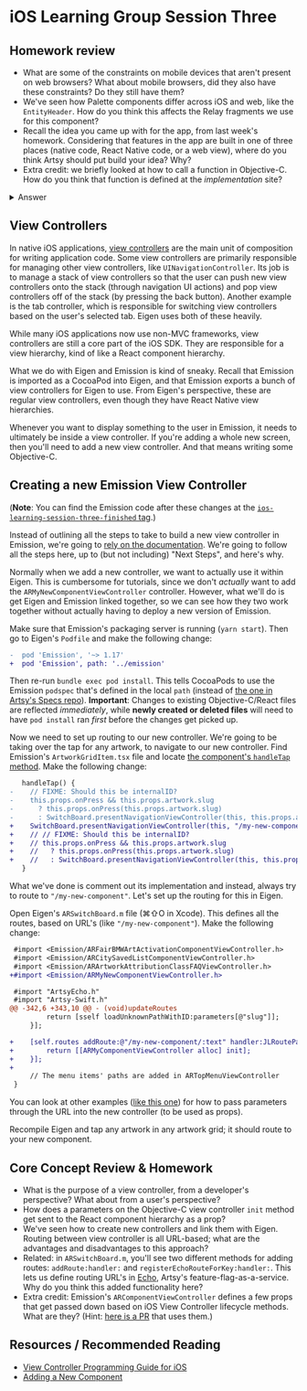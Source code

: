 # iOS Learning Group Session Three

## Homework review

- What are some of the constraints on mobile devices that aren't present on web browsers? What about mobile
  browsers, did they also have these constraints? Do they still have them?
- We've seen how Palette components differ across iOS and web, like the `EntityHeader`. How do you think this
  affects the Relay fragments we use for this component?
- Recall the idea you came up with for the app, from last week's homework. Considering that features in the app are
  built in one of three places (native code, React Native code, or a web view), where do you think Artsy should put
  build your idea? Why?
- Extra credit: we briefly looked at how to call a function in Objective-C. How do you think that function is
  defined at the _implementation_ site?

<details>
<summary>Answer</summary>

```objc
// Given this call site:
[self.relay refetch:params renderVariables:nil];

// What would the implementation look like?
- (void)refetch:(RefetchParameters *)params renderVariables:(NSDictionary *)renderVariables;
```

</details>

## View Controllers

In native iOS applications,
[view controllers](https://developer.apple.com/library/archive/featuredarticles/ViewControllerPGforiPhoneOS/) are
the main unit of composition for writing application code. Some view controllers are primarily responsible for
managing other view controllers, like `UINavigationController`. Its job is to manage a stack of view controllers so
that the user can push new view controllers onto the stack (through navigation UI actions) and pop view controllers
off of the stack (by pressing the back button). Another example is the tab controller, which is responsible for
switching view controllers based on the user's selected tab. Eigen uses both of these heavily.

While many iOS applications now use non-MVC frameworks, view controllers are still a core part of the iOS SDK. They
are responsible for a view hierarchy, kind of like a React component hierarchy.

What we do with Eigen and Emission is kind of sneaky. Recall that Emission is imported as a CocoaPod into Eigen,
and that Emission exports a bunch of view controllers for Eigen to use. From Eigen's perspective, these are regular
view controllers, even though they have React Native view hierarchies.

Whenever you want to display something to the user in Emission, it needs to ultimately be inside a view controller.
If you're adding a whole new screen, then you'll need to add a new view controller. And that means writing some
Objective-C.

## Creating a new Emission View Controller

(**Note**: You can find the Emission code after these changes at the
[`ios-learning-session-three-finished` tag](https://github.com/artsy/emission/tree/ios-learning-session-three-finished).)

Instead of outlining all the steps to take to build a new view controller in Emission, we're going to
[rely on the documentation](https://github.com/artsy/emission/blob/master/docs/adding_new_components.md). We're
going to follow all the steps here, up to (but not including) "Next Steps", and here's why.

Normally when we add a new controller, we want to actually use it within Eigen. This is cumbersome for tutorials,
since we don't _actually_ want to add the `ARMyNewComponentViewController` controller. However, what we'll do is
get Eigen and Emission linked together, so we can see how they two work together without actually having to deploy
a new version of Emission.

Make sure that Emission's packaging server is running (`yarn start`). Then go to Eigen's `Podfile` and make the
following change:

```diff
-  pod 'Emission', '~> 1.17'
+  pod 'Emission', path: '../emission'
```

Then re-run `bundle exec pod install`. This tells CocoaPods to use the Emission `podspec` that's defined in the
local `path` (instead of [the one in Artsy's Specs repo](https://github.com/artsy/Specs/tree/master/Emission)).
**Important**: Changes to existing Objective-C/React files are reflected _immediately_, while **newly created or
deleted files** will need to have `pod install` ran _first_ before the changes get picked up.

Now we need to set up routing to our new controller. We're going to be taking over the tap for any artwork, to
navigate to our new controller. Find Emission's `ArtworkGridItem.tsx` file and locate
[the component's `handleTap` method](https://github.com/artsy/emission/blob/ac291bbbc5774b7fefa9718f384d6cfecf14220b/src/lib/Components/ArtworkGrids/ArtworkGridItem.tsx#L49-L54).
Make the following change:

```diff
   handleTap() {
-    // FIXME: Should this be internalID?
-    this.props.onPress && this.props.artwork.slug
-      ? this.props.onPress(this.props.artwork.slug)
-      : SwitchBoard.presentNavigationViewController(this, this.props.artwork.href)
+    SwitchBoard.presentNavigationViewController(this, "/my-new-component")
+    // // FIXME: Should this be internalID?
+    // this.props.onPress && this.props.artwork.slug
+    //   ? this.props.onPress(this.props.artwork.slug)
+    //   : SwitchBoard.presentNavigationViewController(this, this.props.artwork.href)
   }
```

What we've done is comment out its implementation and instead, always try to route to `"/my-new-component"`. Let's
set up the routing for this in Eigen.

Open Eigen's `ARSwitchBoard.m` file (⌘⇧O in Xcode). This defines all the routes, based on URL's (like
`"/my-new-component"`). Make the following change:

```diff
 #import <Emission/ARFairBMWArtActivationComponentViewController.h>
 #import <Emission/ARCitySavedListComponentViewController.h>
 #import <Emission/ARArtworkAttributionClassFAQViewController.h>
+#import <Emission/ARMyNewComponentViewController.h>

 #import "ArtsyEcho.h"
 #import "Artsy-Swift.h"
@@ -342,6 +343,10 @@ - (void)updateRoutes
         return [sself loadUnknownPathWithID:parameters[@"slug"]];
     }];

+    [self.routes addRoute:@"/my-new-component/:text" handler:JLRouteParams{
+        return [[ARMyComponentViewController alloc] init];
+    }];
+
     // The menu items' paths are added in ARTopMenuViewController
 }
```

You can look at other examples
([like this one](https://github.com/artsy/eigen/blob/6782e612174d27206c2826f05a24c3ac6f25060a/Artsy/App/ARSwitchBoard.m#L218-L221))
for how to pass parameters through the URL into the new controller (to be used as props).

Recompile Eigen and tap any artwork in any artwork grid; it should route to your new component.

## Core Concept Review & Homework

- What is the purpose of a view controller, from a developer's perspective? What about from a user's perspective?
- How does a parameters on the Objective-C view controller `init` method get sent to the React component hierarchy
  as a prop?
- We've seen how to create new controllers and link them with Eigen. Routing between view controller is all
  URL-based; what are the advantages and disadvantages to this approach?
- Related: in `ARSwitchBoard.m`, you'll see two different methods for adding routes: `addRoute:handler:` and
  `registerEchoRouteForKey:handler:`. This lets us define routing URL's in [Echo](https://github.com/artsy/echo),
  Artsy's feature-flag-as-a-service. Why do you think this added functionality here?
- Extra credit: Emission's `ARComponentViewController` defines a few props that get passed down based on iOS View
  Controller lifecycle methods. What are they? (Hint: [here is a PR](https://github.com/artsy/emission/pull/1890)
  that uses them.)

## Resources / Recommended Reading

- [View Controller Programming Guide for iOS](https://developer.apple.com/library/archive/featuredarticles/ViewControllerPGforiPhoneOS/)
- [Adding a New Component](https://github.com/artsy/emission/blob/master/docs/adding_new_components.md)
